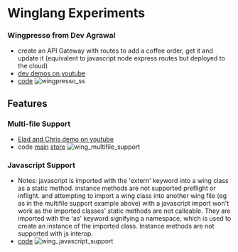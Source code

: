 # Winglang Experiments

### Wingpresso from Dev Agrawal

- create an API Gateway with routes to add a coffee order, get it and update it (equivalent to javascript node express routes but deployed to the cloud)
- [dev demos on youtube](https://www.youtube.com/watch?v=lLiBUKcpSug&t=1169s)
- [code](./wingpresso/wingpresso.w)
  ![wingpresso_ss](./wingpresso/wingpresso_ss.png)

## Features

### Multi-file Support

- [Elad and Chris demo on youtube](https://www.youtube.com/watch?v=WAnM4ZUbLnE)
- code [main](./features/multifile/main.w) [store](./features/multifile/store.w)
  ![wing_multifile_support](./features/multifile/wing_multi_file_support.png)

### Javascript Support

- Notes: javascript is imported with the 'extern' keyword into a wing class as a static method. instance methods are not supported preflight or inflight. and attempting to import a wing class into another wing file (eg as in the multifile support example above) with a javascript import won't work as the imported classes' static methods are not calleable. They are imported with the 'as' keyword signifying a namespace, which is used to create an instance of the imported class. Instance methods are not supported with js interop.
- [code](./features/javascript/javascript.w)
  ![wing_javascript_support](./features/javascript/wing_javascript_support.png)
